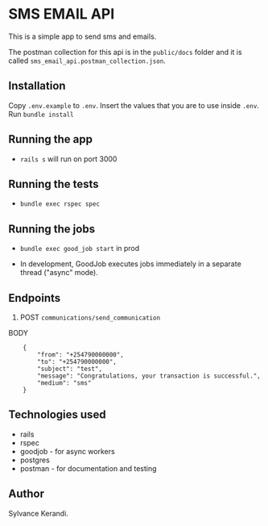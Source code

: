# SMS EMAIL API

This is a simple app to send sms and emails.

The postman collection for this api is in the `public/docs` folder and it is called `sms_email_api.postman_collection.json`.

## Installation

Copy `.env.example` to `.env`. Insert the values that you are to use inside `.env`.
Run `bundle install`

## Running the app

- `rails s` will run on port 3000

## Running the tests

- `bundle exec rspec spec`

## Running the jobs

- `bundle exec good_job start` in prod

- In development, GoodJob executes jobs immediately in a separate thread ("async" mode). 

## Endpoints

1. POST `communications/send_communication`

BODY
``` 
    {
        "from": "+254790000000",
        "to": "+254790000000",
        "subject": "test",
        "message": "Congratulations, your transaction is successful.",
        "medium": "sms"
    }
```

## Technologies used

- rails
- rspec
- goodjob - for async workers
- postgres
- postman - for documentation and testing

## Author

Sylvance Kerandi.
